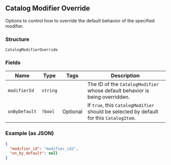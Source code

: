 ## Catalog Modifier Override

Options to control how to override the default behavior of the specified modifier.

### Structure

`CatalogModifierOverride`

### Fields

| Name | Type | Tags | Description |
|  --- | --- | --- | --- |
| `modifierId` | `string` |  | The ID of the `CatalogModifier` whose default behavior is being overridden. |
| `onByDefault` | `?bool` | Optional | If `true`, this `CatalogModifier` should be selected by default for this `CatalogItem`. |

### Example (as JSON)

```json
{
  "modifier_id": "modifier_id2",
  "on_by_default": null
}
```


